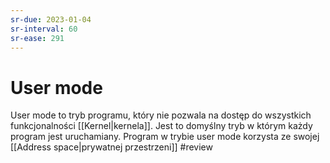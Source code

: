 ```yaml
---
sr-due: 2023-01-04
sr-interval: 60
sr-ease: 291
---
```


# User mode
User mode to tryb programu, który nie pozwala na dostęp do wszystkich funkcjonalności [[Kernel|kernela]]. Jest to domyślny tryb w którym każdy program jest uruchamiany. Program w trybie user mode korzysta ze swojej [[Address space|prywatnej przestrzeni]]
#review